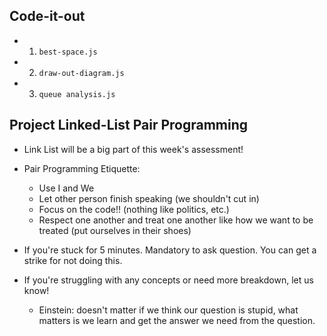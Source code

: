 ## Code-it-out
- 1) `best-space.js`
- 2) `draw-out-diagram.js`
- 3) `queue analysis.js`

## Project Linked-List Pair Programming
- Link List will be a big part of this week's assessment!
- Pair Programming Etiquette:
  - Use I and We
  - Let other person finish speaking (we shouldn't cut in)
  - Focus on the code!! (nothing like politics, etc.)
  - Respect one another and treat one another like how we want to be treated (put ourselves in their shoes)

- If you're stuck for 5 minutes. Mandatory to ask question. You can get a strike for not doing this.
- If you're struggling with any concepts or need more breakdown, let us know! 
  - Einstein: doesn't matter if we think our question is stupid, what matters is we learn and get the answer we need from the question. 
